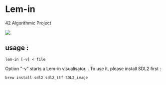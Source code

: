 # Lem-in

42 Algorithmic Project

![](Lemin.gif)

## usage :
```
lem-in [-v] < file
```

Option "-v" starts a Lem-in visualisator...
To use it, please install SDL2 first :
```
brew install sdl2 sdl2_ttf SDL2_image
```
